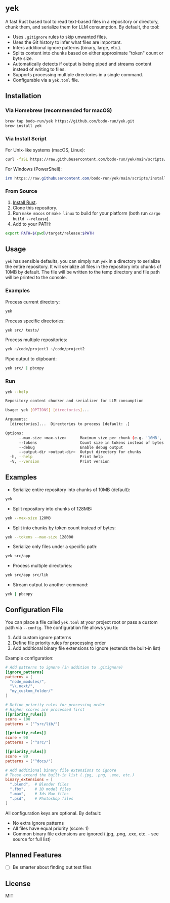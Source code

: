 # `yek`

A fast Rust based tool to read text-based files in a repository or directory, chunk them, and serialize them for LLM consumption. By default, the tool:

- Uses `.gitignore` rules to skip unwanted files.
- Uses the Git history to infer what files are important.
- Infers additional ignore patterns (binary, large, etc.).
- Splits content into chunks based on either approximate "token" count or byte size.
- Automatically detects if output is being piped and streams content instead of writing to files.
- Supports processing multiple directories in a single command.
- Configurable via a `yek.toml` file.

## Installation

### Via Homebrew (recommended for macOS)

```bash
brew tap bodo-run/yek https://github.com/bodo-run/yek.git
brew install yek
```

### Via Install Script

For Unix-like systems (macOS, Linux):

<!-- LINUX_INSTALLATION_BEGIN -->

```bash
curl -fsSL https://raw.githubusercontent.com/bodo-run/yek/main/scripts/install_yek.sh | bash
```

<!-- LINUX_INSTALLATION_END -->

For Windows (PowerShell):

<!-- WINDOWS_INSTALLATION_BEGIN -->

```powershell
irm https://raw.githubusercontent.com/bodo-run/yek/main/scripts/install_yek.ps1 | iex
```

<!-- WINDOWS_INSTALLATION_END -->

### From Source

1. [Install Rust](https://www.rust-lang.org/tools/install).
2. Clone this repository.
3. Run `make macos` or `make linux` to build for your platform (both run `cargo build --release`).
4. Add to your PATH:

```bash
export PATH=$(pwd)/target/release:$PATH
```

## Usage

`yek` has sensible defaults, you can simply run `yek` in a directory to serialize the entire repository. It will serialize all files in the repository into chunks of 10MB by default. The file will be written to the temp directory and file path will be printed to the console.

### Examples

Process current directory:

```bash
yek
```

Process specific directories:

```bash
yek src/ tests/
```

Process multiple repositories:

```bash
yek ~/code/project1 ~/code/project2
```

Pipe output to clipboard:

```bash
yek src/ | pbcopy
```

### Run

```bash
yek --help

Repository content chunker and serializer for LLM consumption

Usage: yek [OPTIONS] [directories]...

Arguments:
  [directories]...  Directories to process [default: .]

Options:
      --max-size <max-size>      Maximum size per chunk (e.g. '10MB', '128KB', '1GB') [default: 10MB]
      --tokens                   Count size in tokens instead of bytes
      --debug                    Enable debug output
      --output-dir <output-dir>  Output directory for chunks
  -h, --help                     Print help
  -V, --version                  Print version
```

## Examples

- Serialize entire repository into chunks of 10MB (default):

```bash
yek
```

- Split repository into chunks of 128MB:

```bash
yek --max-size 128MB
```

- Split into chunks by token count instead of bytes:

```bash
yek --tokens --max-size 128000
```

- Serialize only files under a specific path:

```bash
yek src/app
```

- Process multiple directories:

```bash
yek src/app src/lib
```

- Stream output to another command:

```bash
yek | pbcopy
```

## Configuration File

You can place a file called `yek.toml` at your project root or pass a custom path via `--config`. The configuration file allows you to:

1. Add custom ignore patterns
2. Define file priority rules for processing order
3. Add additional binary file extensions to ignore (extends the built-in list)

Example configuration:

```toml
# Add patterns to ignore (in addition to .gitignore)
[ignore_patterns]
patterns = [
  "node_modules/",
  "\\.next/",
  "my_custom_folder/"
]

# Define priority rules for processing order
# Higher scores are processed first
[[priority_rules]]
score = 100
patterns = ["^src/lib/"]

[[priority_rules]]
score = 90
patterns = ["^src/"]

[[priority_rules]]
score = 80
patterns = ["^docs/"]

# Add additional binary file extensions to ignore
# These extend the built-in list (.jpg, .png, .exe, etc.)
binary_extensions = [
  ".blend",  # Blender files
  ".fbx",    # 3D model files
  ".max",    # 3ds Max files
  ".psd",    # Photoshop files
]
```

All configuration keys are optional. By default:

- No extra ignore patterns
- All files have equal priority (score: 1)
- Common binary file extensions are ignored (.jpg, .png, .exe, etc. - see source for full list)

## Planned Features

- [ ] Be smarter about finding out test files

## License

MIT
